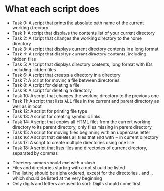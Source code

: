 # What each script does

* Task 0: A script that prints the absolute path name of the current working directory
* Task 1: A script that displays the contents list of your current directory
* Task 2: A script that changes the working directory to the home directory
* Task 3: A script that displays current directory contents in a long format
* Task 4: A script that displays current directory contents, including hidden files
* Task 5: A script that displays directory contents, long format with IDs including hidden files
* Task 6: A script that creates a directory in a directory
* Task 7: A script for moving a file between directories
* Task 8: A script for deleting a file
* Task 9: A script for deleting a directory
* Task 10: A script that changes the working directory to the previous one
* Task 11: A script that lists ALL files in the current and parent directory as well as in boot
* Task 12: A script for printing file type
* Task 13: A script for creating symbolic links
* Task 14: A script that copies all HTML files from the current working directory to its parent directory, only files missing in parent directory
* Task 15: A script for moving files beginning with an uppercase letter
* Task 16: A script that deletes all files that end with ~ in current directory
* Task 17: A script to create multiple directories using one line
* Task 18: A script that lists files and directories of current directory, separated by commas
 - Directory names should end with a slash
 - Files and directories starting with a dot should be listed
 - The listing should be alpha ordered, except for the directories . and .. which should be listed at the very beginning
 - Only digits and letters are used to sort: Digits should come first
